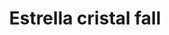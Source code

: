 ---
title: Estrella cristal fall
date: 
draft: false

# descripcion
description : Aros pasantes en plata 925 y strass.

materials: Plata 925

color: 

dimensions: Largo 2,20 cm

code: 01-06-1150

type: "Aros"

categories: []

price: $2.150,00

price_eftvo: $1.830,00

# Images
# first image will be shown in the product page
images:
  # - image: "images/path_to_image"
  # La ubicacion de las imagenes es imagenes/Aros/Aros.Strass/01-06-1150-estrella-cristal-fall
  - image: "./images/aros/strass/01-06-1150-estrella-cristal-fall.jpg"
---